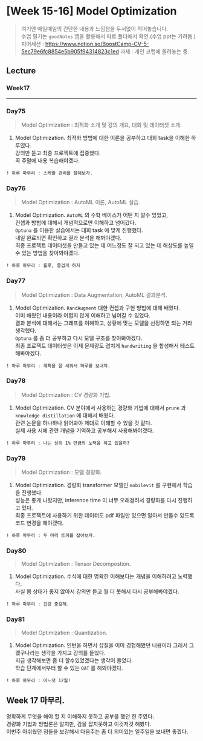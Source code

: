 # [Week 15-16] Model Optimization

> 여기엔 매일매일의 간단한 내용과 느낌점을 두서없이 적어놓습니다.  
> 수업 필기는 `goodNotes` 앱을 활용해서 따로 폴더에서 확인.(수업 ppt는 가려둠.)  
> 피어세션 : https://www.notion.so/BoostCamp-CV-5-5ec79e6fc8854e5b905f94314823c1ed
> 과제    : 개인 코랩에 올려놓는 중.  

## Lecture
### Week17
----------------
### Day75
> Model Optimization : 최적화 소개 및 강의 개요, 대회 및 데이터셋 소개.
1. Model Optimization.
    최적화 방법에 대한 이론을 공부하고 대회 task을 이해한 하루였다.  
    강의만 듣고 최종 프로젝트에 집중했다.  
    꼭 주말에 내용 복습해야겠다.  
```
! 하루 마무리 : 스케줄 관리를 잘해보자.  
```

### Day76
> Model Optimization : AutoML 이론, AutoML 실습.  
1. Model Optimization.
    `AutoML` 의 수학 베이스가 어떤 지 알수 있었고,  
    컨셉과 방법에 대해서 개념적으로만 이해하고 넘어갔다.  
    `Optuna` 를 이용한 실습에서는 대회 task 에 맞게 진행했다.  
    내일 완료되면 확인하고 결과 분석을 해봐야겠다.  
    최종 프로젝트 데이터셋을 만들고 있는 데 어느정도 잘 되고 있는 데 해상도를 높일 수 있는 방법을 찾아봐야겠다.  
```
! 하루 마무리 : 룰루, 즐겁게 하자
```

### Day77
> Model Optimization : Data Augmentation, AutoML 결과분석.  
1. Model Optimization.
    `RandAugment` 대한 컨셉과 구현 방법에 대해 배웠다.  
    이미 배웠던 내용이라 어렵지 않게 이해하고 넘어갈 수 있었다.  
    결과 분석에 대해서는 그래프를 이해하고, 상황에 맞는 모델을 선정하면 되는 거라 생각했다.  
    `Optuna` 를 좀 더 공부하고 다시 모델 구조를 찾아봐야겠다.  
    최종 프로젝트 데이터셋은 이제 문제랑도 겹치게 `handwriting` 을 합성해서 테스트해봐야겠다.  
```
! 하루 마무리 : 계획을 잘 세워서 하루를 보내자.  
```

### Day78
> Model Optimization : CV 경량화 기법.  
1. Model Optimization.
    CV 분야에서 사용하는 경량화 기법에 대해서 `prune` 과 `knowledge distillation` 에 대해서 배웠다.  
    관련 논문을 하나하나 읽어봐야 제대로 이해할 수 있을 것 같다.  
    실제 사용 시에 관련 개념을 기억하고 공부해서 사용해봐야겠다.    
```
! 하루 마무리 : 나는 상위 1% 만큼의 노력을 하고 있을까?
```

### Day79
> Model Optimization : 모델 경량화.  
1. Model Optimization.
    경량화 transformer 모델인 `mobilevit` 를 구현해서 학습을 진행했다.  
    성능은 좋게 나왔지만, inference time 이 너무 오래걸려서 경량화를 다시 진행하고 있다.  
    최종 프로젝트에 사용하기 위한 데이터도 pdf 파일만 있으면 알아서 만들수 있도록 코드 변경을 해야겠다.  
```
! 하루 마무리 : 두 마리 토끼를 잡아보자.
```

### Day80
> Model Optimization : Tensor Decompostion.  
1. Model Optimization.
    수식에 대한 명확한 이해보다는 개념을 이해하려고 노력했다.  
    사실 몸 상태가 좋지 않아서 강의만 듣고 뭘 더 못해서 다시 공부해봐야겠다.  
```
! 하루 마무리 : 건강 중요해.
```

### Day81
> Model Optimization : Quantization.  
1. Model Optimization.
    인턴을 하면서 삽질을 이미 경험해봤던 내용이라 그래서 그랬구나라는 생각을 가지고 강의를 들었다.  
    지금 생각해보면 좀 더 할수있었겠다는 생각이 들었다.  
    학습 단계에서부터 할 수 있는 `QAT` 를 해봐야겠다.  
```
! 하루 마무리 : 어느덧 12월!
```
## Week 17 마무리.
명확하게 무엇을 해야 할 지 이해하지 못하고 공부를 했던 한 주였다.  
경량화 기법과 방법론은 알지만, 감을 잡지못하고 이것저것 해봤다.  
이번주 아쉬웠던 점들을 보강해서 다음주는 좀 더 의미있는 일주일을 보내면 좋겠다.  
